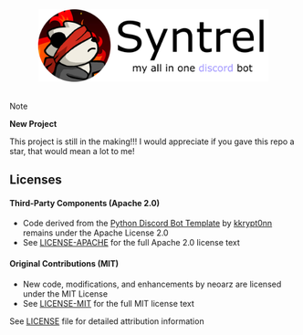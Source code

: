 <div align="center">
  <picture>
    <source media="(prefers-color-scheme: dark)" srcset="assets/bannerdark.png">
    <source media="(prefers-color-scheme: light)" srcset="assets/bannerlight.png">
    <img alt="Syntrel Discord Bot Banner" src="assets/bannerlight.png" style="width: 80%; height: auto;">
  </picture>
</div>

<br>

> [!NOTE]
> **New Project**
> 
> This project is still in the making!!! I would appreciate if you gave this repo a star, that would mean a lot to me!


## Licenses

#### Third-Party Components (Apache 2.0)
- Code derived from the [Python Discord Bot Template](https://github.com/kkrypt0nn/Python-Discord-Bot-Template) by [kkrypt0nn](https://github.com/kkrypt0nn) remains under the Apache License 2.0
- See [LICENSE-APACHE](licenses/LICENSE-APACHE) for the full Apache 2.0 license text


#### Original Contributions (MIT)
- New code, modifications, and enhancements by neoarz are licensed under the MIT License
- See [LICENSE-MIT](licenses/LICENSE-MIT) for the full MIT license text

See [LICENSE](LICENSE) file for detailed attribution information
